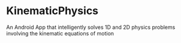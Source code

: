# KinematicPhysics
An Android App that intelligently solves 1D and 2D physics problems involving the kinematic equations of motion
